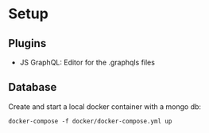 # Setup

## Plugins

- JS GraphQL: Editor for the .graphqls files


## Database
Create and start a local docker container with a mongo db:

``docker-compose -f docker/docker-compose.yml up``

